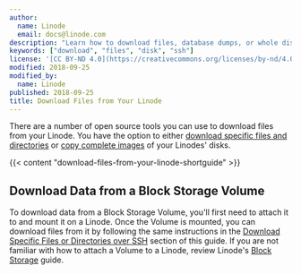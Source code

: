 ```yaml
---
author:
  name: Linode
  email: docs@linode.com
description: "Learn how to download files, database dumps, or whole disks from your Linodes."
keywords: ["download", "files", "disk", "ssh"]
license: '[CC BY-ND 4.0](https://creativecommons.org/licenses/by-nd/4.0)'
modified: 2018-09-25
modified_by:
  name: Linode
published: 2018-09-25
title: Download Files from Your Linode
---
```


There are a number of open source tools you can use to download files from your Linode. You have the option to either [download specific files and directories](#download-specific-files-or-directories-over-ssh) or [copy complete images](#download-a-disk-over-ssh) of your Linodes' disks.

{{< content "download-files-from-your-linode-shortguide" >}}

## Download Data from a Block Storage Volume

To download data from a Block Storage Volume, you'll first need to attach it to and mount it on a Linode. Once the Volume is mounted, you can download files from it by following the same instructions in the [Download Specific Files or Directories over SSH](#download-specific-files-or-directories-over-ssh) section of this guide. If you are not familiar with how to attach a Volume to a Linode, review Linode's [Block Storage](/docs/platform/block-storage/how-to-use-block-storage-with-your-linode/) guide.